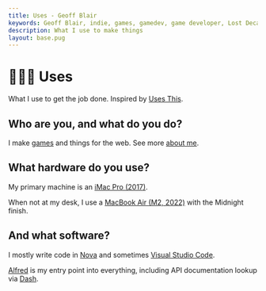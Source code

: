 ```yaml
---
title: Uses - Geoff Blair
keywords: Geoff Blair, indie, games, gamedev, game developer, Lost Decade Games, LDG, blog
description: What I use to make things
layout: base.pug
---
```


# 🧑🏻‍💻 Uses

What I use to get the job done. Inspired by [Uses This](https://usesthis.com).

## Who are you, and what do you do?

I make [games](/games/) and things for the web. See more [about me](/about/).

## What hardware do you use?

My primary machine is an [iMac Pro (2017)](https://support.apple.com/kb/SP771?locale=en_US).

When not at my desk, I use a [MacBook Air (M2, 2022)](https://support.apple.com/kb/SP869?locale=en_US) with the Midnight finish.

## And what software?

I mostly write code in [Nova](https://nova.app) and sometimes [Visual Studio Code](https://code.visualstudio.com).

[Alfred](https://www.alfredapp.com) is my entry point into everything, including API documentation lookup via [Dash](https://kapeli.com/dash).
